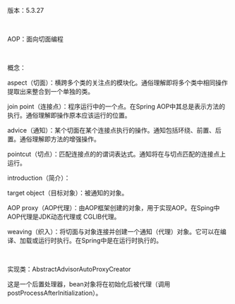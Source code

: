 版本：5.3.27

<br>

AOP：面向切面编程

<br>

概念：

aspect（切面）：横跨多个类的关注点的模块化。通俗理解即将多个类中相同操作提取出来整合到一个单独的类。

join point（连接点）：程序运行中的一个点。在Spring AOP中其总是表示方法的执行。通俗理解即操作原本应该运行的位置。

advice（通知）：某个切面在某个连接点执行的操作。通知包括环绕、前置、后置。通俗理解即方法的增强操作。

pointcut（切点）：匹配连接点的的谓词表达式。通知将在与切点匹配的连接点上运行。

introduction（简介）：

target object（目标对象）：被通知的对象。

AOP proxy（AOP代理）：由AOP框架创建的对象，用于实现AOP。在Sping中AOP代理是JDK动态代理或 CGLIB代理。

weaving（织入）：将切面与对象连接并创建一个通知（代理）对象。它可以在编译、加载或运行时执行。在Spring中是在运行时执行的。

<br>

实现类：AbstractAdvisorAutoProxyCreator

这是一个后置处理器，bean对象将在初始化后被代理（调用postProcessAfterInitialization）。
